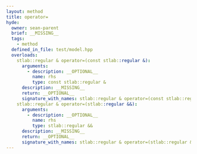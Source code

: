 ```yaml
---
layout: method
title: operator=
hyde:
  owner: sean-parent
  brief: __MISSING__
  tags:
    - method
  defined_in_file: test/model.hpp
  overloads:
    stlab::regular & operator=(const stlab::regular &):
      arguments:
        - description: __OPTIONAL__
          name: rhs
          type: const stlab::regular &
      description: __MISSING__
      return: __OPTIONAL__
      signature_with_names: stlab::regular & operator=(const stlab::regular & rhs)
    stlab::regular & operator=(stlab::regular &&):
      arguments:
        - description: __OPTIONAL__
          name: rhs
          type: stlab::regular &&
      description: __MISSING__
      return: __OPTIONAL__
      signature_with_names: stlab::regular & operator=(stlab::regular && rhs)
---
```

